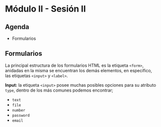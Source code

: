 # Módulo II - Sesión II

## Agenda

- Formularios

## Formularios

La principal estructura de los formularios HTML es la etiqueta `<form>`, anidadas en la misma se encuentran los demás elementos, en específico, las etiquetas `<input>` y `<label>`.

**Input:** la etiqueta `<input>` posee muchas posibles opciones para su atributo `type`, dentro de los más comunes podemos encontrar;

- `text`
- `file`
- `number`
- `password`
- `email`
